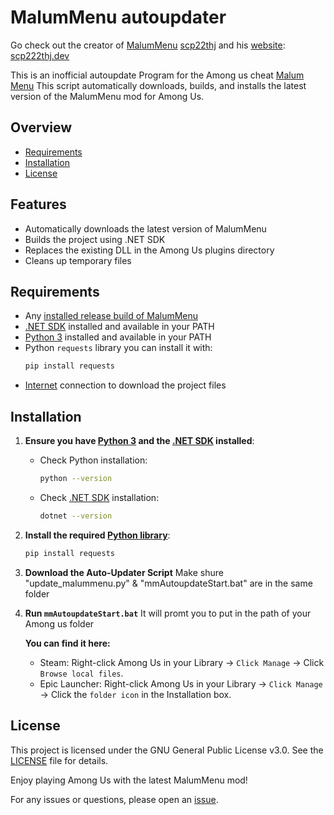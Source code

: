# MalumMenu autoupdater

Go check out the creator of [MalumMenu](https://github.com/scp222thj/MalumMenu) [scp22thj](https://github.com/scp222thj) and his [website](https://scp222thj.dev): [scp222thj.dev](https://scp222thj.dev) 

This is an inofficial autoupdate Program for the Among us cheat [Malum Menu](https://github.com/scp222thj/MalumMenu)
This script automatically downloads, builds, and installs the latest version of the MalumMenu mod for Among Us.

## Overview

- [Requirements](#requirements)
- [Installation](#installation)
- [License](#license)



## Features

- Automatically downloads the latest version of MalumMenu
- Builds the project using .NET SDK
- Replaces the existing DLL in the Among Us plugins directory
- Cleans up temporary files

## Requirements

- Any [installed release build of MalumMenu](https://github.com/scp222thj/MalumMenu/releases/)
- [.NET SDK](https://dotnet.microsoft.com/download) installed and available in your PATH
- [Python 3](https://www.python.org/downloads/) installed and available in your PATH
- Python `requests` library you can install it with:
  ```sh
  pip install requests
  ```
- [Internet](https://en.wikipedia.org/wiki/Internet) connection to download the project files

## Installation

1. **Ensure you have [Python 3](https://www.python.org/downloads/) and the [.NET SDK](https://dotnet.microsoft.com/download) installed**:
   - Check Python installation:
     ```sh
     python --version
     ```
   - Check [.NET SDK](https://dotnet.microsoft.com/download) installation:
     ```sh
     dotnet --version
     ```

2. **Install the required [Python library](https://packaging.python.org/en/latest/tutorials/installing-packages/)**:
   ```sh
   pip install requests

3. **Download the Auto-Updater Script**
   Make shure "update_malummenu.py" & "mmAutoupdateStart.bat" are in the same folder

4. **Run `mmAutoupdateStart.bat`**
   It will promt you to put in the path of your Among us folder
   
   **You can find it here:**
   - Steam: Right-click Among Us in your Library → `Click Manage` → Click `Browse local files`.
   - Epic Launcher: Right-click Among Us in your Library → `Click Manage` → Click the `folder icon` in the Installation box.

## License
This project is licensed under the GNU General Public License v3.0. See the [LICENSE](https://github.com/Baumdc/MalumMenuautoupdater/blob/main/LICENSE) file for details.

Enjoy playing Among Us with the latest MalumMenu mod!

For any issues or questions, please open an [issue](https://github.com/scp222thj/MalumMenu/issues).
